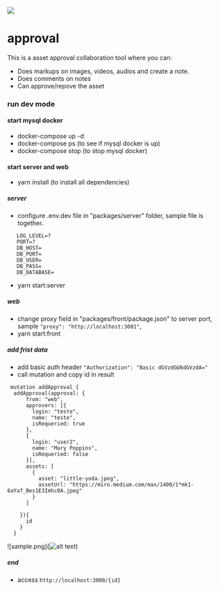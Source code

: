 ![](https://media.giphy.com/media/LlEqGzjyRPwMpnZ1kX/giphy.gif)

# approval
This is a asset approval collaboration tool where you can:
 - Does markups on images, videos, audios and create a note.
 - Does comments on notes
 - Can approve/repove the asset

### run dev mode

 #### start mysql docker
 - docker-compose up -d
 - docker-compose ps (to see if mysql docker is up)
 - docker-compose stop (to stop mysql docker)
 
 #### start server and web
 - yarn install (to install all dependencies)
 ##### server
 - configure .env.dev file in "packages/server" folder, sample file is together.
 ```
    LOG_LEVEL=?
    PORT=?
    DB_HOST=
    DB_PORT=
    DB_USER=
    DB_PASS=
    DB_DATABASE=
 ```
 - yarn start:server
 ##### web
 - change proxy field in "packages/front/package.json" to server port, sample ```"proxy": "http://localhost:3001"```,
 - yarn start:front
 
 ##### add frist data 
 - add basic auth header ```"Authorization": "Basic dGVzdGU6dGVzdA="``` 
 - call mutation and copy id in result
 ```
  mutation addApproval {
   addApproval(approval: {
       from: "web",
       approvers: [{
         login: "teste",
         name: "teste",
         isRequeried: true
       },
       {
         login: "user2",
         name: "Mary Poppins",
         isRequeried: false
       }],
       assets: [
         {
           asset: "little-yoda.jpeg",
           assetUrl: "https://miro.medium.com/max/1400/1*mk1-6aYaf_Bes1E3Imhc0A.jpeg"
         }
       ]

     }){
       id
     }
   }
  ```
  ![sample.png](![alt text](https://github.com/[username]/[reponame]/blob/[branch]/samples/sample.png?raw=true))
  ##### end
  - access ```http://localhost:3000/{id}```
